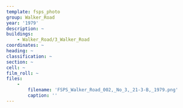 ```yaml
---
template: fsps_photo
group: Walker_Road
year: '1979'
description: ~
buildings:
    - Walker_Road/3_Walker_Road
coordinates: ~
heading: ~
classification: ~
section: ~
cell: ~
film_roll: ~
files:
    -
        filename: 'FSPS_Walker_Road_002,_No_3,_21-3-B,_1979.png'
        caption: ''
---
```


